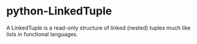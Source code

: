 # python-LinkedTuple
A LinkedTuple is a read-only structure of linked (nested) tuples much like lists in functional languages.
